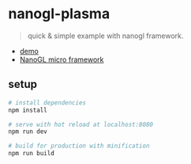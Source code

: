 # nanogl-plasma

> quick & simple example with nanogl framework.

* [demo](https://spleenooname.github.io/nanogl-plasma/dist/)
* [NanoGL micro framework](http://plepers.github.io/nanogl/)

## setup

``` bash
# install dependencies
npm install

# serve with hot reload at localhost:8080
npm run dev

# build for production with minification
npm run build
```